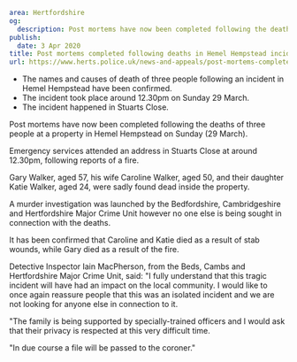 ```yaml
area: Hertfordshire
og:
  description: Post mortems have now been completed following the deaths of three people at a property in Hemel Hempstead on Sunday (29 March).
publish:
  date: 3 Apr 2020
title: Post mortems completed following deaths in Hemel Hempstead incident
url: https://www.herts.police.uk/news-and-appeals/post-mortems-completed-following-deaths-in-hemel-hempstead-incident-0012
```

* The names and causes of death of three people following an incident in Hemel Hempstead have been confirmed.
 * The incident took place around 12.30pm on Sunday 29 March.
 * The incident happened in Stuarts Close.

Post mortems have now been completed following the deaths of three people at a property in Hemel Hempstead on Sunday (29 March).

Emergency services attended an address in Stuarts Close at around 12.30pm, following reports of a fire.

Gary Walker, aged 57, his wife Caroline Walker, aged 50, and their daughter Katie Walker, aged 24, were sadly found dead inside the property.

A murder investigation was launched by the Bedfordshire, Cambridgeshire and Hertfordshire Major Crime Unit however no one else is being sought in connection with the deaths.

It has been confirmed that Caroline and Katie died as a result of stab wounds, while Gary died as a result of the fire.

Detective Inspector Iain MacPherson, from the Beds, Cambs and Hertfordshire Major Crime Unit, said: "I fully understand that this tragic incident will have had an impact on the local community. I would like to once again reassure people that this was an isolated incident and we are not looking for anyone else in connection to it.

"The family is being supported by specially-trained officers and I would ask that their privacy is respected at this very difficult time.

"In due course a file will be passed to the coroner."
